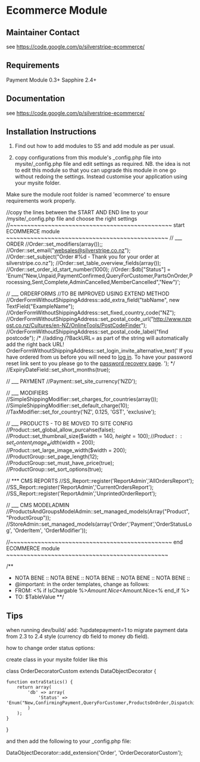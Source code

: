 Ecommerce Module
================================================================================

Maintainer Contact
-----------------------------------------------
see https://code.google.com/p/silverstripe-ecommerce/

Requirements
-----------------------------------------------
Payment Module 0.3+
Sapphire 2.4+

Documentation
-----------------------------------------------
see https://code.google.com/p/silverstripe-ecommerce/



Installation Instructions
-----------------------------------------------
1. Find out how to add modules to SS and add module as per usual.

2. copy configurations from this module's _config.php file
into mysite/_config.php file and edit settings as required.
NB. the idea is not to edit this module so that you can
upgrade this module in one go without redoing the settings.
Instead customise your application using your mysite folder.


Make sure the module root folder is named 'ecommerce' to ensure requirements work properly.


//copy the lines between the START AND END line to your /mysite/_config.php file and choose the right settings
//~~~~~~~~~~~~~~~~~~~~~~~~~~~~~~~~~~~~~~~~~~~~~~~ start ECOMMERCE module ~~~~~~~~~~~~~~~~~~~~~~~~~~~~~~~~~~~~~~~~~~~~~~~
// ___ ORDER
//Order::set_modifiers(array());;
//Order::set_email("websales@silverstripe.co.nz");
//Order::set_subject("Order #%d - Thank you for your order at silverstripe.co.nz");
//Order::set_table_overview_fields(array());
//Order::set_order_id_start_number(1000);
//Order::$db["Status"] = 'Enum("New,Unpaid,PaymentConfirmed,QueryForCustomer,PartsOnOrder,Processing,Sent,Complete,AdminCancelled,MemberCancelled","New")';

// ___ ORDERFORMS
//TO BE IMPROVED USING EXTEND METHOD
//OrderFormWithoutShippingAddress::add_extra_field("tabName", new TextField("ExampleName");
//OrderFormWithoutShippingAddress::set_fixed_country_code("NZ");
//OrderFormWithoutShippingAddress::set_postal_code_url("http://www.nzpost.co.nz/Cultures/en-NZ/OnlineTools/PostCodeFinder");
//OrderFormWithoutShippingAddress::set_postal_code_label("find postcode");
/*
//adding /?BackURL= as part of the string will automatically add the right back URL!
OrderFormWithoutShippingAddress::set_login_invite_alternative_text('
	If you have ordered from us before you will need to <a href="Security/login/?BackURL=">log in</a>.
	To have your password reset link sent to you please go to the <a href="Security/lostpassword/?BackURL=">password recovery page</a>.
');
*/
//ExpiryDateField::set_short_months(true);

// ___ PAYMENT
//Payment::set_site_currency('NZD');

// ___ MODIFIERS
//SimpleShippingModifier::set_charges_for_countries(array());
//SimpleShippingModifier::set_default_charge(10);
//TaxModifier::set_for_country('NZ', 0.125, 'GST', 'exclusive');

// ___ PRODUCTS - TO BE MOVED TO SITE CONFIG
//Product::set_global_allow_purcahse(false);
//Product::set_thumbnail_size($width = 140, $height = 100);
//Product::set_content_image_width($width = 200);
//Product::set_large_image_width($width = 200);
//ProductGroup::set_page_length(12);
//ProductGroup::set_must_have_price(true);
//ProductGroup::set_sort_options(true);

// *** CMS REPORTS
//SS_Report::register('ReportAdmin','AllOrdersReport');
//SS_Report::register('ReportAdmin','CurrentOrdersReport');
//SS_Report::register('ReportAdmin','UnprintedOrderReport');

// ___ CMS MODELADMIN
//ProductsAndGroupsModelAdmin::set_managed_models(Array("Product", "ProductGroup"));
//StoreAdmin::set_managed_models(array('Order','Payment','OrderStatusLog', 'OrderItem', 'OrderModifier'));

//~~~~~~~~~~~~~~~~~~~~~~~~~~~~~~~~~~~~~~~~~~~~~~~ end ECOMMERCE module ~~~~~~~~~~~~~~~~~~~~~~~~~~~~~~~~~~~~~~~~~~~~~~~

/**
 * NOTA BENE :: NOTA BENE :: NOTA BENE :: NOTA BENE :: NOTA BENE ::
 * @important: in the order templates, change as follows:
 * FROM: <td id="$TableTotalID" class="price"><% if IsChargable %>$Amount.Nice<% else %>-$Amount.Nice<% end_if %></td>
 * TO: <td id="$TableTotalID" class="price">$TableValue</td>
 **/




Tips
-----------------------------------------------------------

when running dev/build/ add: ?updatepayment=1 to migrate
payment data from 2.3 to 2.4 style (currency db field to
money db field).

how to change order status options:

create class in your mysite folder like this

class OrderDecoratorCustom extends DataObjectDecorator {

	function extraStatics() {
		return array(
			'db' => array(
				'Status' => 'Enum("New,ConfirmingPayment,QueryForCustomer,ProductsOnOrder,Dispatching,CustomerReceiving,Completed,MemberCancelled,AdminCancelled","New")',
			)
		);
	}
}

and then add the following to your _config.php file:

DataObjectDecorator::add_extension('Order', 'OrderDecoratorCustom');



